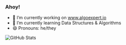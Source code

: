 ### Ahoy!

<!--
**leafoffaith/leafoffaith** is a ✨ _special_ ✨ repository because its `README.md` (this file) appears on your GitHub profile.

Here are some ideas to get you started:
- 👯 I’m looking to collaborate on ...
- 🤔 I’m looking for help with ...
- 💬 Ask me about ...
- 📫 How to reach me: shaurya2
- ⚡ Fun fact: ...
-->
- 🔭 I’m currently working on www.algoexpert.io
- 🌱 I’m currently learning Data Structures & Algorithms
- 😄 Pronouns: he/they

![GitHub Stats](https://github-readme-stats.vercel.app/api?username=leafoffaith&theme=tokyonight)
